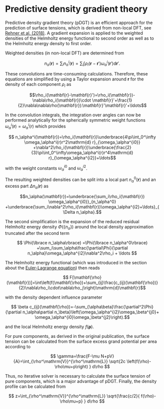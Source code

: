 # Predictive density gradient theory

Predictive density gradient theory (pDGT)  is an efficient approach for the prediction of surface tensions, which is derived from non-local DFT, see [Rehner et al. (2018)](https://journals.aps.org/pre/abstract/10.1103/PhysRevE.98.063312). A gradient expansion is applied to the weighted densities of the Helmholtz energy functional to second order as well as to the Helmholtz energy density to first order. 

Weighted densities (in non-local DFT) are determined from

$$ n_\alpha(\mathbf{r})=\sum_in_\alpha^i(\mathbf{r})=\sum_i\int\rho_i(\mathbf{r}- \mathbf{r}')\omega_\alpha^i(\mathbf{r}')\mathrm{d}\mathbf{r}'.$$

These convolutions are time-consuming calculations. Therefore, these equations are simplified by using a Taylor expansion around $\mathbf{r}$ for the density of each component $\rho_i$ as

$$\rho_i(\mathbf{r}-\mathbf{r}')=\rho_i(\mathbf{r})-\nabla\rho_i(\mathbf{r})\cdot \mathbf{r}'+\frac{1}{2}\nabla\nabla\rho(\mathbf{r}):\mathbf{r}'\mathbf{r}'+\ldots$$

In the convolution integrals, the integration over angles can now be performed analytically for the spherically symmetric weight functions $\omega_\alpha^i(\mathbf{r})=\omega_\alpha^i(r)$
which provides

$$ n_\alpha^i(\mathbf{r})=\rho_i(\mathbf{r})\underbrace{4\pi\int_0^\infty \omega_\alpha^i(r)r^2\mathrm{d} r}_{\omega_\alpha^{i0}}
	+\nabla^2\rho_i(\mathbf{r})\underbrace{\frac{2}{3}\pi\int_0^\infty\omega_\alpha^i(r)r^4\mathrm{d} r}_{\omega_\alpha^{i2}}+\ldots$$

with the weight constants $\omega_\alpha^{i0}$ and $\omega_\alpha^{i2}$. 

The resulting weighted densities can be split into a local part $n_\alpha^0(\mathbf{r})$ and an excess part $\Delta n_\alpha(\mathbf{r})$ as

$$n_\alpha(\mathbf{r})=\underbrace{\sum_i\rho_i(\mathbf{r}) \omega_\alpha^{i0}}_{n_\alpha^0} +\underbrace{\sum_i\nabla^2\rho_i(\mathbf{r})\omega_\alpha^{i2}+\ldots}_{\Delta n_\alpha}.$$


The second simplification is the expansion of the reduced residual
Helmholtz energy density $\Phi(\{ n_\alpha\})$ around the local density approximation truncated after the second term

$$ \Phi(\lbrace n_\alpha\rbrace)
	=\Phi(\lbrace n_\alpha^0\rbrace)
	+\sum_i\sum_\alpha\frac{\partial\Phi}{\partial n_\alpha}\omega_\alpha^{i2}\nabla^2\rho_i + \ldots $$

The Helmholtz energy functional (which was introduced in the section about the [Euler-Lagrange equation](euler_lagrange_equation.md)) then reads

$$	F[\mathbf{\rho}(\mathbf{r})]=\int\left(f(\mathbf{\rho})+\sum_{ij}\frac{c_{ij}(\mathbf{\rho})}{2}\nabla\rho_i\cdot\nabla\rho_j\right)\mathrm{d}\mathbf{r}$$

with the density dependent influence parameter

$$	\beta c_{ij}(\mathbf{\rho})=-\sum_{\alpha\beta}\frac{\partial^2\Phi}{\partial n_\alpha\partial n_\beta}\left(\omega_\alpha^{i2}\omega_\beta^{j0}+ \omega_\alpha^{i0}\omega_\beta^{j2}\right).$$

and the local Helmholtz energy density $f(\mathbf{\rho})$.



For pure components, as derived in the original publication, the surface tension can be calculated from the surface excess grand potential per area according to

$$	\gamma=\frac{F-\mu N+pV}{A}=\int_{\rho^\mathrm{V}}^{\rho^\mathrm{L}}   \sqrt{2c \left(f(\rho)-\rho\mu+p\right) } d\rho $$


Thus, no iterative solver is necessary to calculate the surface tension of pure components, which is a major advantage of pDGT. Finally, the density profile can be calculated from

$$ z=\int_{\rho^\mathrm{V}}^{\rho^\mathrm{L}}   \sqrt{\frac{c/2}{ f(\rho)-\rho\mu+p} } d\rho $$

